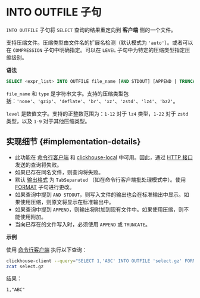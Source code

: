
# INTO OUTFILE 子句

`INTO OUTFILE` 子句将 `SELECT` 查询的结果重定向到 **客户端** 侧的一个文件。

支持压缩文件。压缩类型由文件名的扩展名检测（默认模式为 `'auto'`）。或者可以在 `COMPRESSION` 子句中明确指定。可以在 `LEVEL` 子句中为特定的压缩类型指定压缩级别。

**语法**

```sql
SELECT <expr_list> INTO OUTFILE file_name [AND STDOUT] [APPEND | TRUNCATE] [COMPRESSION type [LEVEL level]]
```

`file_name` 和 `type` 是字符串文字。支持的压缩类型包括：`'none'`、`'gzip'`、`'deflate'`、`'br'`、`'xz'`、`'zstd'`、`'lz4'`、`'bz2'`。

`level` 是数值文字。支持的正整数范围为：`1-12` 对于 `lz4` 类型，`1-22` 对于 `zstd` 类型，以及 `1-9` 对于其他压缩类型。

## 实现细节 {#implementation-details}

- 此功能在 [命令行客户端](../../../interfaces/cli.md) 和 [clickhouse-local](../../../operations/utilities/clickhouse-local.md) 中可用。因此，通过 [HTTP 接口](../../../interfaces/http.md) 发送的查询将失败。
- 如果已存在同名文件，则查询将失败。
- 默认 [输出格式](../../../interfaces/formats.md) 为 `TabSeparated` （如在命令行客户端批处理模式中）。使用 [FORMAT](format.md) 子句进行更改。
- 如果查询中提到 `AND STDOUT`，则写入文件的输出也会在标准输出中显示。如果使用压缩，则原文将显示在标准输出中。
- 如果查询中提到 `APPEND`，则输出将附加到现有文件中。如果使用压缩，则不能使用附加。
- 当向已存在的文件写入时，必须使用 `APPEND` 或 `TRUNCATE`。

**示例**

使用 [命令行客户端](../../../interfaces/cli.md) 执行以下查询：

```bash
clickhouse-client --query="SELECT 1,'ABC' INTO OUTFILE 'select.gz' FORMAT CSV;"
zcat select.gz 
```

结果：

```text
1,"ABC"
```
